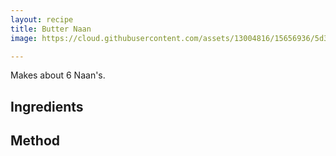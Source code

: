```yaml
---
layout: recipe
title: Butter Naan
image: https://cloud.githubusercontent.com/assets/13004816/15656936/5d36304a-267a-11e6-8829-2ca36dcddad6.jpg

---
```



Makes about 6 Naan's.


## Ingredients



## Method

